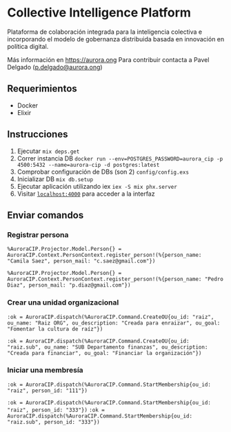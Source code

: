 # Collective Intelligence Platform

Plataforma de colaboración integrada para la inteligencia colectiva e incorporando el modelo de gobernanza distribuida basada en innovación en política digital. 

Más información en https://aurora.ong
Para contribuir contacta a Pavel Delgado (p.delgado@aurora.ong)

## Requerimientos

* Docker
* Elixir

## Instrucciones 

1. Ejecutar `mix deps.get`
2. Correr instancia DB 
`docker run --env=POSTGRES_PASSWORD=aurora_cip -p 4500:5432 --name=aurora-cip -d postgres:latest`
3. Comprobar configuración de DBs (son 2) `config/config.exs`
4. Inicializar DB 
`mix db.setup`
5. Ejecutar aplicación utilizando iex `iex -S mix phx.server`
6. Visitar [`localhost:4000`](http://localhost:4000) para acceder a la interfaz

## Enviar comandos

### Registrar persona

`%AuroraCIP.Projector.Model.Person{} = AuroraCIP.Context.PersonContext.register_person!(%{person_name: "Camila Saez", person_mail: "c.saez@gmail.com"})`

`%AuroraCIP.Projector.Model.Person{} = AuroraCIP.Context.PersonContext.register_person!(%{person_name: "Pedro Diaz", person_mail: "p.diaz@gmail.com"})`

### Crear una unidad organizacional

`:ok = AuroraCIP.dispatch(%AuroraCIP.Command.CreateOU{ou_id: "raiz", ou_name: "Raiz ORG", ou_description: "Creada para enraizar", ou_goal: "Fomentar la cultura de raíz"})`

`:ok = AuroraCIP.dispatch(%AuroraCIP.Command.CreateOU{ou_id: "raiz.sub", ou_name: "SUB Departamento finanzas", ou_description: "Creada para financiar", ou_goal: "Financiar la organización"})`

### Iniciar una membresía

`:ok = AuroraCIP.dispatch(%AuroraCIP.Command.StartMembership{ou_id: "raiz", person_id: "111"})`

`:ok = AuroraCIP.dispatch(%AuroraCIP.Command.StartMembership{ou_id: "raiz", person_id: "333"})`
`:ok = AuroraCIP.dispatch(%AuroraCIP.Command.StartMembership{ou_id: "raiz.sub", person_id: "333"})`

